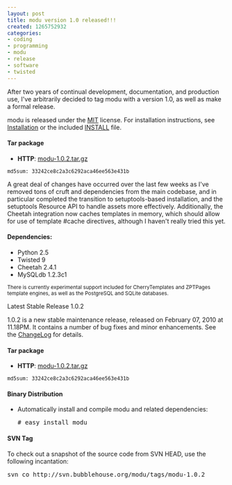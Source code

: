 ```yaml
---
layout: post
title: modu version 1.0 released!!!
created: 1265752932
categories:
- coding
- programming
- modu
- release
- software
- twisted
---
```

<p>After two years of continual development, documentation, and production use, I've arbitrarily decided to tag modu with a version 1.0, as well as make a formal release.</p>
<p>modu is released under the <a href="http://modu.bubblehouse.org/trac/browser/trunk/LICENSE">MIT</a> license. For installation instructions, see <a href="http://modu.bubblehouse.org/trac/wiki/Installation">Installation</a> or the included <a href="http://modu.bubblehouse.org/trac/browser/tags/modu-1.0.2/INSTALL">INSTALL</a> file.</p>
<div>
<h4>Tar package</h4>
<ul>
    <li><strong>HTTP</strong>: <a href="http://modu.bubblehouse.org/releases/modu-1.0.2.tar.gz#egg=modu-1.0.2">modu-1.0.2.tar.gz</a></li>
</ul>
<p><sub><tt>md5sum: 33242ce8c2a3c6292aca46ee563e431b </tt></sub></p>
</div>
<!--break-->
<p>A great deal of changes have occurred over the last few weeks as I've removed tons of cruft and dependencies from the main codebase, and in particular completed the transition to setuptools-based installation, and the setuptools Resource API to handle assets more effectively. Additionally, the Cheetah integration now caches templates in memory, which should allow for use of template #cache directives, although I haven't really tried this yet.</p>
<h4>Dependencies:</h4>
<ul>
    <li>Python 2.5</li>
    <li>Twisted 9</li>
    <li>Cheetah 2.4.1</li>
    <li>MySQLdb 1.2.3c1</li>
</ul>
<p><small>There is currently experimental support included for CherryTemplates and ZPTPages template engines, as well as the PostgreSQL and SQLite databases.</small></p>
<p>Latest Stable Release 1.0.2</p>
<p>1.0.2 is a new stable maintenance release, released on February 07, 2010 at 11.18PM. It contains a number of bug fixes and minor enhancements. See the <a class="source" href="/trac/browser/tags/modu-1.0.0/ChangeLog">ChangeLog</a>  for details.</p>
<div>
<h4>Tar package</h4>
<ul>
    <li><strong>HTTP</strong>: 			<a href="http://modu.bubblehouse.org/releases/modu-1.0.2.tar.gz#egg=modu-1.0.2">modu-1.0.2.tar.gz</a></li>
</ul>
<p><sub><tt>md5sum: 33242ce8c2a3c6292aca46ee563e431b </tt></sub></p>
<h4>Binary Distribution</h4>
<ul>
    <li>Automatically install and compile modu and related dependencies:
    <pre>
# easy_install modu</pre>
    </li>
</ul>
</div>
<h4>SVN Tag</h4>
<p>To check out a snapshot of the source code from SVN HEAD, use the following incantation:</p>
<pre>
svn co http://svn.bubblehouse.org/modu/tags/modu-1.0.2</pre>

